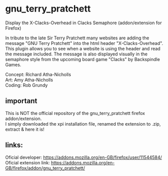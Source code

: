 # gnu_terry_pratchett
Display the X-Clacks-Overhead in Clacks Semaphore (addon/extension for Firefox)

In tribute to the late Sir Terry Pratchett many websites are adding the message "GNU Terry Pratchett" into the html header "X-Clacks-Overhead". This plugin allows you to see when a website is using the header and read the message included. The message is also displayed visually in the semaphore style from the upcoming board game "Clacks" by Backspindle Games.

Concept: Richard Atha-Nicholls  
Art: Amy Atha-Nicholls  
Coding: Rob Grundy


## important
This is NOT the official repository of the gnu_terry_pratchett firefox addon/extension.  
I simply downloaded the xpi installation file, renamed the extension to .zip, extract & here it is!

## links:
Oficial developer: https://addons.mozilla.org/en-GB/firefox/user/11544584/  
Oficial extension link: https://addons.mozilla.org/en-GB/firefox/addon/gnu_terry_pratchett/

